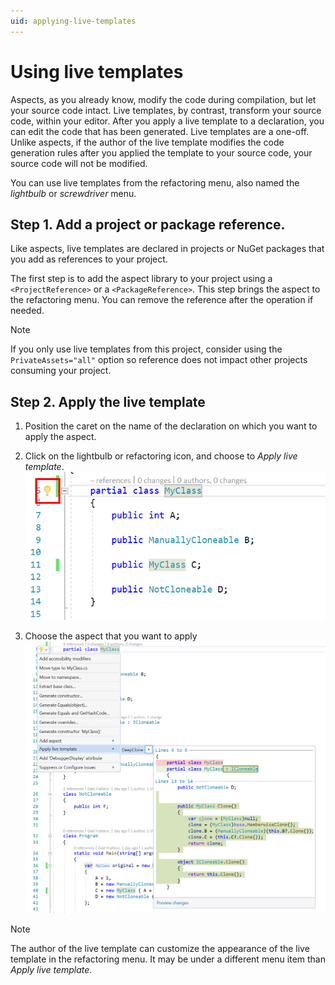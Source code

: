 ```yaml
---
uid: applying-live-templates
---
```


# Using live templates

Aspects, as you already know, modify the code during compilation, but let your source code intact. Live templates, by contrast, transform your source code, within your editor. After you apply a live template to a declaration, you can edit the code that has been generated. Live templates are a one-off. Unlike aspects, if the author of the live template modifies the code generation rules after you applied the template to your source code, your source code will not be modified.

You can use live templates from the refactoring menu, also named the _lightbulb_ or _screwdriver_ menu.


## Step 1. Add a project or package reference.

Like aspects, live templates are declared in projects or NuGet packages that you add as references to your project.

The first step is to add the aspect library to your project using a `<ProjectReference>` or a `<PackageReference>`. This step brings the aspect to the refactoring menu. You can remove the reference after the operation if needed.

> [!NOTE]
> If you only use live templates from this project, consider using the `PrivateAssets="all"` option so reference does not impact other projects consuming your project.

## Step 2. Apply the live template

1. Position the caret on the name of the declaration on which you want to apply the aspect.
2. Click on the lightbulb or refactoring icon, and choose to _Apply live template_.
    ![Screenshot](../images/../using-aspects/images/LiveTemplate1.png)

3. Choose the aspect that you want to apply
    ![Screenshot](../images/../using-aspects/images/LiveTemplate2.png)

> [!NOTE]
> The author of the live template can customize the appearance of the live template in the refactoring menu. It may be under a different menu item than _Apply live template_.

